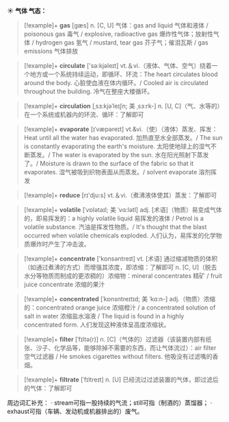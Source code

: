 ☀ <span class="category">**气体 气态：**</span>
>[!example]+ <span class="vocabulary">**gas**</span> [ɡæs] 
> <span class="definition">n. [C, U] 气体：</span>gas and liquid 气体和液体 / poisonous gas 毒气 / explosive, radioactive gas 爆炸性气体；放射性气体 / hydrogen gas 氢气 / mustard, tear gas 芥子气；催泪瓦斯 / gas emissions 气体排放

>[!example]+ <span class="vocabulary">**circulate**</span> ['sə:kjəleɪt] 
> <span class="definition">vt.＆vi.（液体、气体、空气）绕着一个地方或一个系统持续运动，即循环、环流：</span>The heart circulates blood around the body. 心脏使血液在体内循环。/ Cooled air is circulated throughout the building. 冷气在整座大楼循环。
                      
>[!example]+ <span class="vocabulary">**circulation**</span> [ˌsɜ:kjəˈleɪʃn; 美 ˌsɜ:rk-]
> <span class="definition">n. [U, C]（气、水等的）在一个系统或机器内的环流、循环：</span>了解即可

>[!example]+ <span class="vocabulary">**evaporate**</span> [ɪˈvæpəreɪt]
> <span class="definition">vt.&vi.（使）（液体）蒸发、挥发：</span>Heat until all the water has evaporated. 加热直至水全部蒸发。/ The sun is constantly evaporating the earth's moisture. 太阳使地球上的湿气不断蒸发。/ The water is evaporated by the sun. 水在阳光照射下蒸发了。/ Moisture is drawn to the surface of the fabric so that it evaporates. 湿气被吸到织物表面从而蒸发。/ solvent evaporate 溶剂挥发

>[!example]+ <span class="vocabulary">**reduce**</span> [rɪ'dju:s] 
> <span class="definition">vt.＆vi.（煮沸液体使其）蒸发：</span>了解即可
           
>[!example]+ <span class="vocabulary">**volatile**</span> [ˈvɒlətaɪl; 美 ˈvɑ:lətl] 
> <span class="definition">adj. [术语]（物质）易变成气体的，即易挥发的：</span>a highly volatile liquid 易挥发的液体 / Petrol is a volatile substance. 汽油是挥发性物质。/ It's thought that the blast occurred when volatile chemicals exploded. 人们认为，易挥发的化学物质爆炸时产生了冲击波。
 
>[!example]+ <span class="vocabulary">**concentrate**</span> ['kɒnsəntreɪt] 
> <span class="definition">vt. [术语] 通过缩减物质的体积（如通过煮沸的方式）而增强其浓度，即浓缩：</span>了解即可 <span class="definition">n. [C, U]（脱去水分等物质而制成的更浓稠的）浓缩物：</span>mineral concentrates 精矿 / fruit juice concentrate 浓缩的果汁
           
>[!example]+ <span class="vocabulary">**concentrated**</span> [ˈkɒnsntreɪtɪd; 美 ˈkɑ:n-]
> <span class="definition">adj.（物质）浓缩的：</span>concentrated orange juice 浓缩橙汁 / a concentrated solution of salt in water 浓缩盐水溶液 / The liquid is found in a highly concentrated form. 人们发现这种液体呈高度浓缩状。

>[!example]+ <span class="vocabulary">**filter**</span> [ˈfɪltə(r)]
> <span class="definition">n. [C]（气体的）过滤器（该装置内部有纸张、沙子、化学品等，能够除掉不需要的东西，而让气体流过）：</span>air filter 空气过滤器 / He smokes cigarettes without filters. 他吸没有过滤嘴的香烟。
           
>[!example]+ <span class="vocabulary">**filtrate**</span> [ˈfɪltreɪt]
> <span class="definition">n. [U] 已经流过过滤装置的气体，即过滤后的气体：</span>了解即可

周边词汇补充：
· stream可指一股持续的气流；still可指（制酒的）蒸馏器；
· exhaust可指（车辆、发动机或机器排出的）废气。

